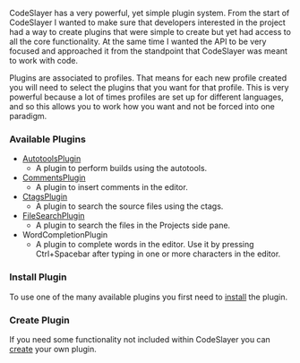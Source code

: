 CodeSlayer has a very powerful, yet simple plugin system. From the start of CodeSlayer I wanted to make sure that developers interested in the project had a way to create plugins that were simple to create but yet had access to all the core functionality. At the same time I wanted the API to be very focused and approached it from the standpoint that CodeSlayer was meant to work with code.

Plugins are associated to profiles. That means for each new profile created you will need to select the plugins that you want for that profile. This is very powerful because a lot of times profiles are set up for different languages, and so this allows you to work how you want and not be forced into one paradigm.

### Available Plugins ###

  * [AutotoolsPlugin](AutotoolsPlugin.md)
    * A plugin to perform builds using the autotools.
  * [CommentsPlugin](CommentsPlugin.md)
    * A plugin to insert comments in the editor.
  * [CtagsPlugin](CtagsPlugin.md)
    * A plugin to search the source files using the ctags.
  * [FileSearchPlugin](FileSearchPlugin.md)
    * A plugin to search the files in the Projects side pane.
  * WordCompletionPlugin
    * A plugin to complete words in the editor. Use it by pressing Ctrl+Spacebar after typing in one or more characters in the editor.


### Install Plugin ###

To use one of the many available plugins you first need to [install](HowToInstallPlugin.md) the plugin.

### Create Plugin ###

If you need some functionality not included within CodeSlayer you can [create](HowToCreatePlugin.md) your own plugin.